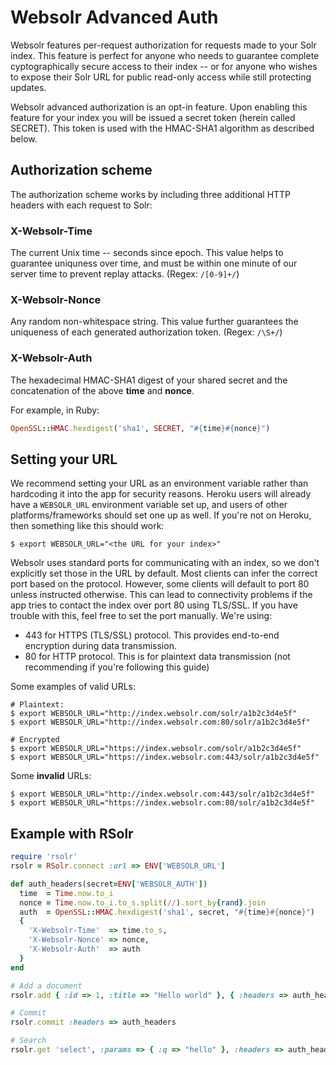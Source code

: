 # Websolr Advanced Auth

Websolr features per-request authorization for requests made to your Solr
index.  This feature is perfect for anyone who needs to guarantee complete
cyptographically secure access to their index -- or for anyone who wishes to
expose their Solr URL for public read-only access while still protecting
updates.

Websolr advanced authorization is an opt-in feature. Upon enabling this feature
for your index you will be issued a secret token (herein called SECRET). This
token is used with the HMAC-SHA1 algorithm as described below.

## Authorization scheme

The authorization scheme works by including three additional HTTP headers with
each request to Solr:

### X-Websolr-Time

The current Unix time -- seconds since epoch. This value helps to guarantee
uniquness over time, and must be within one minute of our server time to prevent
replay attacks.  (Regex: `/[0-9]+/`)

### X-Websolr-Nonce

Any random non-whitespace string. This value further guarantees the uniqueness
of each generated authorization token. (Regex: `/\S+/`)

### X-Websolr-Auth

The hexadecimal HMAC-SHA1 digest of your shared secret and the concatenation of
the above **time** and **nonce**.

For example, in Ruby:

```ruby
OpenSSL::HMAC.hexdigest('sha1', SECRET, "#{time}#{nonce}")
```

## Setting your URL

We recommend setting your URL as an environment variable rather than hardcoding it into the app for security reasons. Heroku users will already have a `WEBSOLR_URL` environment variable set up, and users of other platforms/frameworks should set one up as well. If you're not on Heroku, then something like this should work:

```
$ export WEBSOLR_URL="<the URL for your index>"
```

Websolr uses standard ports for communicating with an index, so we don't explicitly set those in the URL by default. Most clients can infer the correct port based on the protocol. However, some clients will default to port 80 unless instructed otherwise. This can lead to connectivity problems if the app tries to contact the index over port 80 using TLS/SSL. If you have trouble with this, feel free to set the port manually. We're using:

* 443 for HTTPS (TLS/SSL) protocol. This provides end-to-end encryption during data transmission.
* 80 for HTTP protocol. This is for plaintext data transmission (not recommending if you're following this guide)

Some examples of valid URLs:

```
# Plaintext:
$ export WEBSOLR_URL="http://index.websolr.com/solr/a1b2c3d4e5f"
$ export WEBSOLR_URL="http://index.websolr.com:80/solr/a1b2c3d4e5f"

# Encrypted
$ export WEBSOLR_URL="https://index.websolr.com/solr/a1b2c3d4e5f"
$ export WEBSOLR_URL="https://index.websolr.com:443/solr/a1b2c3d4e5f"
```

Some **invalid** URLs:

```
$ export WEBSOLR_URL="http://index.websolr.com:443/solr/a1b2c3d4e5f"
$ export WEBSOLR_URL="https://index.websolr.com:80/solr/a1b2c3d4e5f"
```


## Example with RSolr

```ruby
require 'rsolr'
rsolr = RSolr.connect :url => ENV['WEBSOLR_URL']

def auth_headers(secret=ENV['WEBSOLR_AUTH'])
  time  = Time.now.to_i
  nonce = Time.now.to_i.to_s.split(//).sort_by{rand}.join
  auth  = OpenSSL::HMAC.hexdigest('sha1', secret, "#{time}#{nonce}")
  {
    'X-Websolr-Time'  => time.to_s,
    'X-Websolr-Nonce' => nonce,
    'X-Websolr-Auth'  => auth
  }
end

# Add a document
rsolr.add { :id => 1, :title => "Hello world" }, { :headers => auth_headers }

# Commit
rsolr.commit :headers => auth_headers

# Search
rsolr.get 'select', :params => { :q => "hello" }, :headers => auth_headers

```
